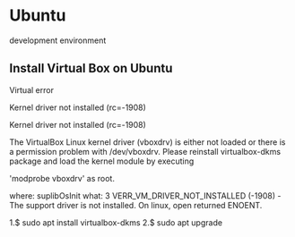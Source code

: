 # Ubuntu
development environment

## Install Virtual Box on Ubuntu
Virtual error

Kernel driver not installed (rc=-1908)

Kernel driver not installed (rc=-1908)

The VirtualBox Linux kernel driver (vboxdrv) is either not loaded or there is a permission problem with /dev/vboxdrv. 
Please reinstall virtualbox-dkms package and load the kernel module by executing

'modprobe vboxdrv'
as root.

where: suplibOsInit what: 3 VERR_VM_DRIVER_NOT_INSTALLED (-1908) - The support driver is not installed. On linux, open returned ENOENT.


1.$ sudo apt install virtualbox-dkms
2.$ sudo apt upgrade
